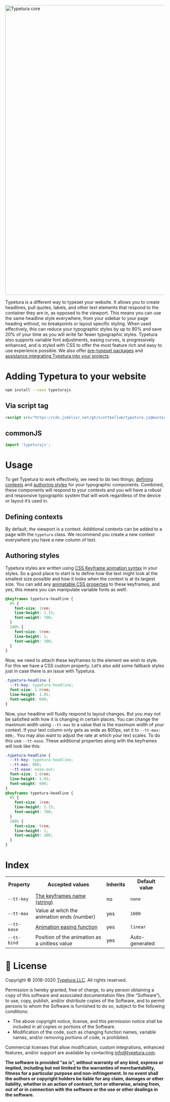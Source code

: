 <img width="914" alt="Typetura core" src="https://user-images.githubusercontent.com/377189/78052830-854b0000-7334-11ea-829e-f453006f0ffc.png">

Typetura is a different way to typeset your website. It allows you to create headlines, pull quotes, labels, and other text elements that respond to the container they are in, as opposed to the viewport. This means you can use the same headline style everywhere, from your sidebar to your page heading without, no breakpoints or layout specific styling. When used effectively, this can reduce your typographic styles by up to 90% and save 20% of your time as you will write far fewer typographic styles. Typetura also supports variable font adjustments, easing curves, is progressively enhanced, and is styled with CSS to offer the most feature rich and easy to use experience possible. We also offer [pre-typeset packages](https://typetura.com/typography-packages) and [assistance integrating Typetura into your projects](https://typetura.com/typography-services).

# Adding Typetura to your website

```bash
npm install --save typeturajs
```

## Via script tag

```html
<script src="https://cdn.jsdelivr.net/gh/scottkellum/typetura.js@master/js/typetura.min.js"></script>
```

## commonJS

```javascript
import 'typeturajs';
```

# Usage

To get Typetura to work effectively, we need to do two things; [defining contexts](#defining-contexts) and [authoring styles](#authoring-styles) for your typographic components. Combined, these components will respond to your contexts and you will have a robust and responsive typographic system that will work regardless of the device or layout it’s used in.

## Defining contexts

By default, the viewport is a context. Additional contexts can be added to a page with the `typetura` class. We recommend you create a new context everywhere you have a new column of text.

## Authoring styles

Typetura styles are written using [CSS Keyframe animation syntax](https://developer.mozilla.org/en-US/docs/Web/CSS/@keyframes) in your styles. So a good place to start is to define how the text might look at the smallest size possible and how it looks when the context is at its largest size. You can add any [animatable CSS properties](https://developer.mozilla.org/en-US/docs/Web/CSS/CSS_animated_properties) to these keyframes, and yes, this means you can manipulate variable fonts as well!.

```css
@keyframes typetura-headline {
  0% {
    font-size: 1rem;
    line-height: 1.15;
    font-weight: 700;
  }
  100% {
    font-size: 5rem;
    line-height: 1;
    font-weight: 300;
  }
}
```

Now, we need to attach these keyframes to the element we wish to style. For this we have a CSS custom property. Let’s also add some fallback styles just in case there is an issue with Typetura.

```css
.typetura-headline {
  --tt-key: typetura-headline;
  font-size: 1.6rem;
  line-height: 1.05;
  font-weight: 600;
}
```

Now, your headline will fluidly respond to layout changes. But you may not be satisfied with how it is changing in certain places. You can change the maximum width using `--tt-max` to a value that is the maximum width of your context. If your text column only gets as wide as 800px, set it to `--tt-max: 800;`. You may also want to adjust the rate at which your text scales. To do this use `--tt-ease`. These additional properties along with the keyframes will look like this:

```css
.typetura-headline {
  --tt-key: typetura-headline;
  --tt-max: 800;
  --tt-ease: ease-out;
  font-size: 1.6rem;
  line-height: 1.05;
  font-weight: 600;
}
@keyframes typetura-headline {
  0% {
    font-size: 1rem;
    line-height: 1.15;
    font-weight: 700;
  }
  100% {
    font-size: 5rem;
    line-height: 1;
    font-weight: 300;
  }
}
```

# Index

<table>
  <tr>
    <th>Property
    <th>Accepted values
    <th>Inherits
    <th>Default value
<tr>
  <td><code>--tt-key</code>
  <td><a href="https://developer.mozilla.org/en-US/docs/Web/CSS/animation-name">The keyframes name (string)</a>
  <td>no
  <td><code>none</code>
<tr>
  <td><code>--tt-max</code>
  <td>Value at witch the animation ends (number)
  <td>yes
  <td><code>1600</code>
<tr>
  <td><code>--tt-ease</code>
  <td><a href="https://developer.mozilla.org/en-US/docs/Web/CSS/animation-timing-function">Animation easing function</a>
  <td>yes
  <td><code>linear</code>
<tr>
  <td><code>--tt-bind</code>
  <td>Position of the animation as a unitless value
  <td>yes
  <td>Auto-generated
</table>

# 📝 License

Copyright © 2018–2020 [Typetura LLC](https://typetura.com/). All rights reserved.

Permission is hereby granted, free of charge, to any person obtaining a copy of this software and associated documentation files (the “Software”), to use, copy, publish, and/or distribute copies of the Software, and to permit persons to whom the Software is furnished to do so, subject to the following conditions:

- The above copyright notice, license, and this permission notice shall be included in all copies or portions of the Software.
- Modification of the code, such as changing function names, variable names, and/or removing portions of code, is prohibited.

Commercial licenses that allow modification, custom integrations, enhanced features, and/or support are available by contacting [info@typetura.com](mailto:info@typetura.com).

**The software is provided “as is”, without warranty of any kind, express or implied, including but not limited to the warranties of merchantability, fitness for a particular purpose and non-infringement. In no event shall the authors or copyright holders be liable for any claim, damages or other liability, whether in an action of contract, tort or otherwise, arising from, out of or in connection with the software or the use or other dealings in the software.**
